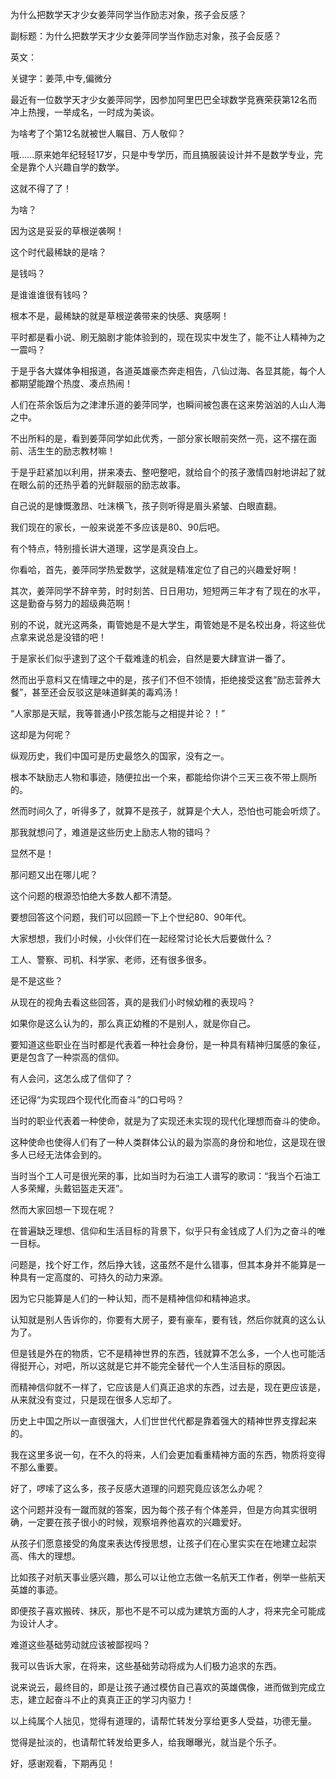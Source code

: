 为什么把数学天才少女姜萍同学当作励志对象，孩子会反感？

副标题：为什么把数学天才少女姜萍同学当作励志对象，孩子会反感？

英文：

关键字：姜萍,中专,偏微分





最近有一位数学天才少女姜萍同学，因参加阿里巴巴全球数学竞赛荣获第12名而冲上热搜，一举成名，一时成为美谈。

为啥考了个第12名就被世人瞩目、万人敬仰？

哦……原来她年纪轻轻17岁，只是中专学历，而且搞服装设计并不是数学专业，完全是靠个人兴趣自学的数学。

这就不得了了！

为啥？

因为这是妥妥的草根逆袭啊！

这个时代最稀缺的是啥？

是钱吗？

是谁谁谁很有钱吗？

根本不是，最稀缺的就是草根逆袭带来的快感、爽感啊！

平时都是看小说、刷无脑剧才能体验到的，现在现实中发生了，能不让人精神为之一震吗？



于是乎各大媒体争相报道，各道英雄豪杰奔走相告，八仙过海、各显其能，每个人都期望能蹭个热度、凑点热闹！

人们在茶余饭后为之津津乐道的姜萍同学，也瞬间被包裹在这来势汹汹的人山人海之中。

不出所料的是，看到姜萍同学如此优秀，一部分家长眼前突然一亮，这不摆在面前、活生生的励志教材嘛！

于是乎赶紧加以利用，拼来凑去、整吧整吧，就给自个的孩子激情四射地讲起了就在眼么前的还热乎着的光鲜靓丽的励志故事。

自己说的是慷慨激昂、吐沫横飞，孩子则听得是眉头紧皱、白眼直翻。



我们现在的家长，一般来说差不多应该是80、90后吧。

有个特点，特别擅长讲大道理，这学是真没白上。

你看哈，首先，姜萍同学热爱数学，这就是精准定位了自己的兴趣爱好啊！

其次，姜萍同学不辞辛劳，时时刻苦、日日用功，短短两三年才有了现在的水平，这是勤奋与努力的超级典范啊！

别的不说，就光这两条，甭管她是不是大学生，甭管她是不是名校出身，将这些优点拿来说总是没错的吧！

于是家长们似乎逮到了这个千载难逢的机会，自然是要大肆宣讲一番了。



然而出乎意料又在情理之中的是，孩子们不但不领情，拒绝接受这套“励志营养大餐”，甚至还会反驳这是味道鲜美的毒鸡汤！

“人家那是天赋，我等普通小P孩怎能与之相提并论？！”

这却是为何呢？

纵观历史，我们中国可是历史最悠久的国家，没有之一。

根本不缺励志人物和事迹，随便拉出一个来，都能给你讲个三天三夜不带上厕所的。

然而时间久了，听得多了，就算不是孩子，就算是个大人，恐怕也可能会听烦了。

那我就想问了，难道是这些历史上励志人物的错吗？

显然不是！

那问题又出在哪儿呢？



这个问题的根源恐怕绝大多数人都不清楚。

要想回答这个问题，我们可以回顾一下上个世纪80、90年代。

大家想想，我们小时候，小伙伴们在一起经常讨论长大后要做什么？

工人、警察、司机、科学家、老师，还有很多很多。

是不是这些？

从现在的视角去看这些回答，真的是我们小时候幼稚的表现吗？

如果你是这么认为的，那么真正幼稚的不是别人，就是你自己。



要知道这些职业在当时都是代表着一种社会身份，是一种具有精神归属感的象征，更是包含了一种崇高的信仰。

有人会问，这怎么成了信仰了？

还记得“为实现四个现代化而奋斗”的口号吗？

当时的职业代表着一种使命，就是为了实现还未实现的现代化理想而奋斗的使命。

这种使命也使得人们有了一种人类群体公认的最为崇高的身份和地位，这是现在很多人已经无法体会到的。

当时当个工人可是很光荣的事，比如当时为石油工人谱写的歌词：“我当个石油工人多荣耀，头戴铝盔走天涯”。



然而大家回想一下现在呢？

在普遍缺乏理想、信仰和生活目标的背景下，似乎只有金钱成了人们为之奋斗的唯一目标。

问题是，找个好工作，然后挣大钱，这虽然不是什么错事，但其本身并不能算是一种具有一定高度的、可持久的动力来源。

因为它只能算是人们的一种认知，而不是精神信仰和精神追求。

认知就是别人告诉你的，你要有大房子，要有豪车，要有钱，然后你就真的这么认为了。

但是钱是外在的物质，它不是精神世界的东西，钱就算不怎么多，一个人也可能活得挺开心，对吧，所以这就是它并不能完全替代一个人生活目标的原因。

而精神信仰就不一样了，它应该是人们真正追求的东西，过去是，现在更应该是，从来就没有变过，只是现在很多人忘却了。

历史上中国之所以一直很强大，人们世世代代都是靠着强大的精神世界支撑起来的。

我在这里多说一句，在不久的将来，人们会更加看重精神方面的东西，物质将变得不那么重要。



好了，啰嗦了这么多，孩子反感大道理的问题究竟应该怎么办呢？

这个问题并没有一蹴而就的答案，因为每个孩子有个体差异，但是方向其实很明确，一定要在孩子很小的时候，观察培养他喜欢的兴趣爱好。

从孩子们愿意接受的角度来表达传授思想，让孩子们在心里实实在在地建立起崇高、伟大的理想。

比如孩子对航天事业感兴趣，那么可以让他立志做一名航天工作者，例举一些航天英雄的事迹。

即便孩子喜欢搬砖、抹灰，那也不是不可以成为建筑方面的人才，将来完全可能成为设计人才。

难道这些基础劳动就应该被鄙视吗？

我可以告诉大家，在将来，这些基础劳动将成为人们极力追求的东西。

说来说云，最终目的，即是让孩子通过模仿自己喜欢的英雄偶像，进而做到完成立志，建立起奋斗不止的真真正正的学习内驱力！



以上纯属个人拙见，觉得有道理的，请帮忙转发分享给更多人受益，功德无量。

觉得是扯淡的，也请帮忙转发给更多人，给我曝曝光，就当是个乐子。

好，感谢观看，下期再见！













